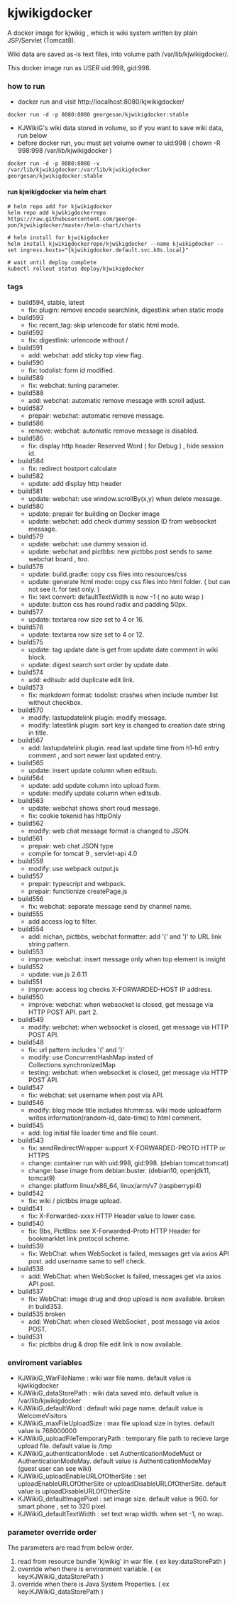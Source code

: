 # kjwikigdocker

A docker image for kjwikig , which is wiki system written by plain JSP/Servlet (Tomcat8).

Wiki data are saved as-is text files, into volume path /var/lib/kjwikigdocker/.

This docker image run as USER uid:998, gid:998.


### how to run

* docker run and visit http://localhost:8080/kjwikigdocker/
```
docker run -d -p 8080:8080 georgesan/kjwikigdocker:stable
```

* KJWikiG's wiki data stored in volume, so if you want to save wiki data, run below
* before docker run, you must set volume owner to uid:998 ( chown -R 998:998 /var/lib/kjwikigdocker )
```
docker run -d -p 8080:8080 -v /var/lib/kjwikigdocker:/var/lib/kjwikigdocker georgesan/kjwikigdocker:stable
```

#### run kjwikigdocker via helm chart

```
# helm repo add for kjwikigdocker
helm repo add kjwikigdockerrepo  https://raw.githubusercontent.com/george-pon/kjwikigdocker/master/helm-chart/charts

# helm install for kjwikigdocker
helm install kjwikigdockerrepo/kjwikigdocker --name kjwikigdocker --set ingress.hosts="{kjwikigdocker.default.svc.k8s.local}"

# wait until deploy complete
kubectl rollout status deploy/kjwikigdocker
```


### tags

* build594, stable, latest
    * fix: plugin: remove encode searchlink, digestlink when static mode
* build593
    * fix: recent_tag: skip urlencode for static html mode.
* build592
    * fix: digestlink: urlencode without /
* build591
    * add: webchat: add sticky top view flag.
* build590
    * fix: todolist: form id modified.
* build589
    * fix: webchat: tuning parameter.
* build588
    * add: webchat: automatic remove message with scroll adjust.
* build587
    * prepair: webchat: automatic remove message.
* build586
    * remove: webchat: automatic remove message is disabled.
* build585
    * fix: display http header Reserved Word ( for Debug ) , hide session id.
* build584
    * fix: redirect hostport calculate
* build582
    * update: add display http header
* build581
    * update: webchat: use window.scrollBy(x,y) when delete message.
* build580
    * update: prepair for building on Docker image
    * update: webchat: add check dummy session ID from websocket message.
* build579
    * update: webchat: use dummy session id.
    * update: webchat and pictbbs: new pictbbs post sends to same webchat board , too.
* build578
    * update: build.gradle: copy css files into resources/css
    * update: generate html mode: copy css files into html folder. ( but can not see it. for test only. )
    * fix: text convert: defaultTextWidth is now -1 ( no auto wrap )
    * update: button css has round radix and padding 50px.
* build577
    * update: textarea row size set to 4 or 16.
* build576
    * update: textarea row size set to 4 or 12.
* build575
    * update: tag update date is get from update date comment in wiki block.
    * update: digest search sort order by update date.
* build574
    * add: editsub: add duplicate edit link.
* build573
    * fix: markdown format: todolist: crashes when include number list without checkbox.
* build570
    * modify: lastupdatelink plugin: modify message.
    * modify: latestlink plugin: sort key is changed to creation date string in title.
* build567
    * add: lastupdatelink plugin. read last update time from h1-h6 entry comment , and sort newer last updated entry.
* build565
    * update: insert update column when editsub.
* build564
    * update: add update column into upload form.
    * update: modify update column when editsub.
* build563
    * update: webchat shows short roud message.
    * fix: cookie tokenid has httpOnly
* build562
    * modify: web chat message format is changed to JSON.
* build561
    * prepair: web chat JSON type
    * compile for tomcat 9 , servlet-api 4.0
* build558
    * modify: use webpack output.js
* build557
    * prepair: typescript and webpack.
    * prepair: functionize createPage.js
* build556
    * fix: webchat: separate message send by channel name.
* build555
    * add access log to filter.
* build554
    * add: nichan, pictbbs, webchat formatter: add '(' and ')' to URL link string pattern.
* build553
    * improve: webchat: insert message only when top element is insight
* build552
    * update: vue.js 2.6.11
* build551
    * improve: access log checks X-FORWARDED-HOST IP address.
* build550
    * improve: webchat: when websocket is closed, get message via HTTP POST API. part 2.
* build549
    * modify: webchat: when websocket is closed, get message via HTTP POST API.
* build548
    * fix: url pattern includes '(' and ')'
    * modify: use ConcurrentHashMap insted of Collections.synchronizedMap
    * testing: webchat: when websocket is closed, get message via HTTP POST API.
* build547
    * fix: webchat: set username when post via API.
* build546
    * modify: blog mode title includes hh:mm:ss. wiki mode uploadform writes information(random-id, date-time) to html comment.
* build545
    * add: log initial file loader time and file count.
* build543
    * fix: sendRedirectWrapper support X-FORWARDED-PROTO HTTP or HTTPS
    * change: container run with uid:998, gid:998. (debian tomcat:tomcat)
    * change: base image from debian:buster. (debian10, openjdk11, tomcat9)
    * change: platform linux/x86_64, linux/arm/v7 (raspberrypi4)
* build542
    * fix: wiki / pictbbs image upload.
* build541
    * fix: X-Forwarded-xxxx HTTP Header value to lower case.
* build540
    * fix: Bbs, PictBbs: see X-Forwarded-Proto HTTP Header for bookmarklet link protocol scheme.
* build539
    * fix: WebChat: when WebSocket is failed, messages get via axios API post. add username same to self check.
* build538
    * add: WebChat: when WebSocket is failed, messages get via axios API post.
* build537
    * fix: WebChat: image drug and drop upload is now available. broken in build353.
* build535 broken
    * add: WebChat: when closed WebSocket , post message via axios POST.
* build531
    * fix: pictbbs drug & drop file edit link is now available.

### enviroment variables

* KJWikiG_WarFileName : wiki war file name. default value is kjwikigdocker
* KJWikiG_dataStorePath : wiki data saved into. default value is /var/lib/kjwikigdocker
* KJWikiG_defaultWord : default wiki page name. default value is WelcomeVisitors
* KJWikiG_maxFileUploadSize : max file upload size in bytes. default value is 768000000
* KJWikiG_uploadFileTemporaryPath : temporary file path to recieve large upload file. default value is /tmp
* KJWikiG_authenticationMode : set AuthenticationModeMust or AuthenticationModeMay.  default value is AuthenticationModeMay (guest user can see wiki)
* KJWikiG_uploadEnableURLOfOtherSite : set uploadEnableURLOfOtherSite or uploadDisableURLOfOtherSite. default value is uploadDisableURLOfOtherSite
* KJWikiG_defaultImagePixel : set image size. default value is 960. for smart phone , set to 320 pixel.
* KJWikiG_defaultTextWidth : set text wrap width. when set -1, no wrap.

### parameter override order

The parameters are read from below order.
1. read from resource bundle 'kjwikig' in war file.  ( ex key:dataStorePath )
2. override when there is environment variable. ( ex key:KJWikiG_dataStorePath )
3. override when there is Java System Properties. ( ex key:KJWikiG_dataStorePath )

